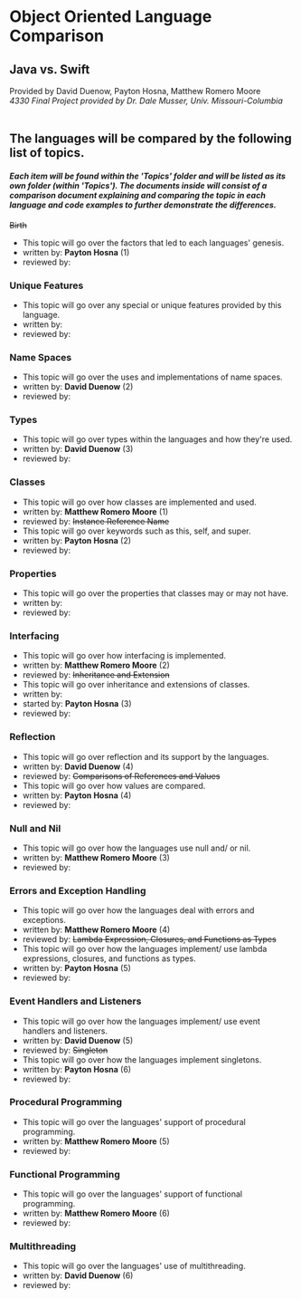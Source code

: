 # Object Oriented Language Comparison
## Java vs. Swift
Provided by David Duenow, Payton Hosna, Matthew Romero Moore
<br>_4330 Final Project provided by Dr. Dale Musser, Univ. Missouri-Columbia_
<br>
<br>
## The languages will be compared by the following list of topics.
#### _Each item will be found within the 'Topics' folder and will be listed as its own folder (within 'Topics'). The documents inside will consist of a comparison document explaining and comparing the topic in each language and code examples to further demonstrate the differences._
~~Birth~~
* This topic will go over the factors that led to each languages' genesis.
* written by: **Payton Hosna** (1)
* reviewed by:
### Unique Features
* This topic will go over any special or unique features provided by this language.
* written by:
* reviewed by:
### Name Spaces
* This topic will go over the uses and implementations of name spaces.
* written by: **David Duenow** (2)
* reviewed by:
### Types
* This topic will go over types within the languages and how they're used.
* written by: **David Duenow** (3)
* reviewed by:
### Classes
* This topic will go over how classes are implemented and used.
* written by: **Matthew Romero Moore** (1)
* reviewed by:
~~Instance Reference Name~~
* This topic will go over keywords such as this, self, and super.
* written by: **Payton Hosna** (2)
* reviewed by:
### Properties
* This topic will go over the properties that classes may or may not have.
* written by:
* reviewed by:
### Interfacing
* This topic will go over how interfacing is implemented.
* written by: **Matthew Romero Moore** (2)
* reviewed by:
~~Inheritance and Extension~~
* This topic will go over inheritance and extensions of classes.
* written by: 
* started by: **Payton Hosna** (3)
* reviewed by:
### Reflection
* This topic will go over reflection and its support by the languages.
* written by: **David Duenow** (4)
* reviewed by:
~~Comparisons of References and Values~~
* This topic will go over how values are compared.
* written by: **Payton Hosna** (4)
* reviewed by:
### Null and Nil
* This topic will go over how the languages use null and/ or nil.
* written by: **Matthew Romero Moore** (3)
* reviewed by:
### Errors and Exception Handling
* This topic will go over how the languages deal with errors and exceptions.
* written by: **Matthew Romero Moore** (4)
* reviewed by:
~~Lambda Expression, Closures, and Functions as Types~~
* This topic will go over how the languages implement/ use lambda expressions, closures, and functions as types.
* written by: **Payton Hosna** (5)
* reviewed by:
### Event Handlers and Listeners
* This topic will go over how the languages implement/ use event handlers and listeners.
* written by: **David Duenow** (5)
* reviewed by:
~~Singleton~~
* This topic will go over how the languages implement singletons.
* written by: **Payton Hosna** (6)
* reviewed by:
### Procedural Programming
* This topic will go over the languages' support of procedural programming.
* written by: **Matthew Romero Moore** (5)
* reviewed by:
### Functional Programming
* This topic will go over the languages' support of functional programming.
* written by: **Matthew Romero Moore** (6)
* reviewed by:
### Multithreading
* This topic will go over the languages' use of multithreading.
* written by: **David Duenow** (6)
* reviewed by:
